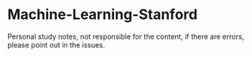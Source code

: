 # Machine-Learning-Stanford
Personal study notes, not responsible for the content, if there are errors, please point out in the issues.
